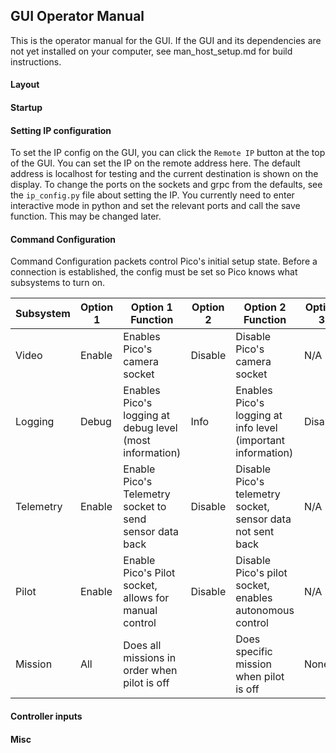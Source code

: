 ## GUI Operator Manual

This is the operator manual for the GUI. If the GUI and its dependencies are not yet installed on your computer, see man_host_setup.md for build instructions.

#### Layout

#### Startup

#### Setting IP configuration
To set the IP config on the GUI, you can click the `Remote IP` button at the top of the GUI. You can set the IP on the remote address here. The default address is localhost for testing and the current destination is shown on the display. To change the ports on the sockets and grpc from the defaults, see the `ip_config.py` file about setting the IP. You currently need to enter interactive mode in python and set the relevant ports and call the save function. This may be changed later.

#### Command Configuration
Command Configuration packets control Pico's initial setup state. Before a connection is established, the config must be set so Pico knows what subsystems to turn on. 

Subsystem | Option 1 | Option 1 Function | Option 2 | Option 2 Function | Option 3 | Option 3 Function
------------- | ------------- | ------------- | ------------- | ------------- | ------------- | ------------- 
Video | Enable | Enables Pico's camera socket | Disable | Disable Pico's camera socket | N/A | N/A
Logging | Debug | Enables Pico's logging at debug level (most information) | Info | Enables Pico's logging at info level (important information) | Disable | Disables Pico's logging socket
Telemetry | Enable | Enable Pico's Telemetry socket to send sensor data back | Disable | Disable Pico's telemetry socket, sensor data not sent back | N/A | N/A
Pilot | Enable | Enable Pico's Pilot socket, allows for manual control | Disable | Disable Pico's pilot socket, enables autonomous control | N/A | N/A
Mission | All | Does all missions in order when pilot is off | <Mission> | Does specific mission when pilot is off | None | Does no missions

#### Controller inputs

#### Misc

